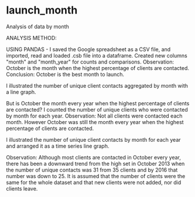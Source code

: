 # launch_month
Analysis of data by month

ANALYSIS METHOD: 

USING PANDAS  - 
I saved the Google spreadsheet as a CSV file, and imported, read and loaded .csb file into a dataframe.
Created new columns "month" and "month_year" for counts and comparisons.
Observation: October is the month when the highest percentage of clients are contacted.
Conclusion: October is the best month to launch.

I illustrated the number of unique client contacts aggregated by month with a line graph.

But is October the month every year when the highest percentage of clients are contacted? 
I counted the number of unique clients who were contacted by month for each year. 
Observation: Not all clients were contacted each month. However October was still the month every 
year when the highest percentage of clients are contacted. 

I illustrated the number of unique client contacts by month for each year and arranged it as 
a time series line graph.

Observation: Although most clients are contacted in October every year, there has been a 
downward trend from the high set in October 2013 when the number of unique contacts was 31 from 35 clients
and by 2016 that number was down to 25. It is assumed that the number of clients were the same for the whole
dataset and that new clients were not added, nor did clients leave. 

